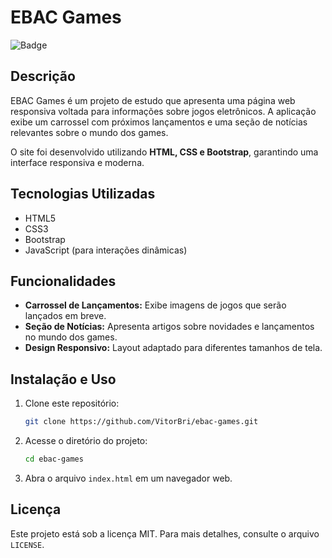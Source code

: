 # EBAC Games

![Badge](https://img.shields.io/badge/version-1.0-blue.svg)

## Descrição
EBAC Games é um projeto de estudo que apresenta uma página web responsiva voltada para informações sobre jogos eletrônicos. A aplicação exibe um carrossel com próximos lançamentos e uma seção de notícias relevantes sobre o mundo dos games.

O site foi desenvolvido utilizando **HTML, CSS e Bootstrap**, garantindo uma interface responsiva e moderna.

## Tecnologias Utilizadas
- HTML5
- CSS3
- Bootstrap
- JavaScript (para interações dinâmicas)

## Funcionalidades
- **Carrossel de Lançamentos:** Exibe imagens de jogos que serão lançados em breve.
- **Seção de Notícias:** Apresenta artigos sobre novidades e lançamentos no mundo dos games.
- **Design Responsivo:** Layout adaptado para diferentes tamanhos de tela.

## Instalação e Uso
1. Clone este repositório:
   ```sh
   git clone https://github.com/VitorBri/ebac-games.git
   ```
2. Acesse o diretório do projeto:
   ```sh
   cd ebac-games
   ```
3. Abra o arquivo `index.html` em um navegador web.

## Licença
Este projeto está sob a licença MIT. Para mais detalhes, consulte o arquivo `LICENSE`.

